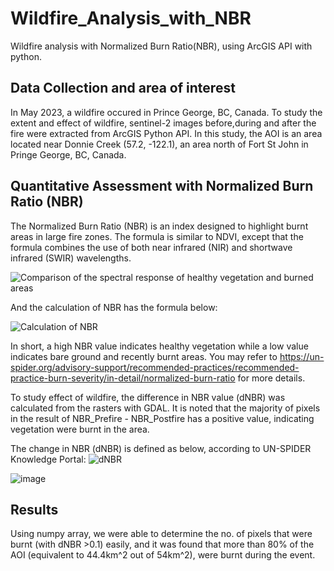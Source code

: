 # Wildfire_Analysis_with_NBR
Wildfire analysis with Normalized Burn Ratio(NBR), using ArcGIS API with python.

## Data Collection and area of interest
In May 2023, a wildfire occured in Prince George, BC, Canada. To study the extent and effect of wildfire, sentinel-2 images before,during and after the fire were extracted from ArcGIS Python API. In this study, the AOI is an area located near Donnie Creek (57.2, -122.1), an area north of Fort St John in Pringe George, BC, Canada.

## Quantitative Assessment with Normalized Burn Ratio (NBR)
The Normalized Burn Ratio (NBR) is an index designed to highlight burnt areas in large fire zones. The formula is similar to NDVI, except that the formula combines the use of both near infrared (NIR) and shortwave infrared (SWIR) wavelengths.

![Comparison of the spectral response of healthy vegetation and burned areas](https://un-spider.org/sites/default/files/Spectral_responses.jpg)

And the calculation of NBR has the formula below:

![Calculation of NBR](https://un-spider.org/sites/default/files/NBR_formula.jpg)

In short, a high NBR value indicates healthy vegetation while a low value indicates bare ground and recently burnt areas. You may refer to https://un-spider.org/advisory-support/recommended-practices/recommended-practice-burn-severity/in-detail/normalized-burn-ratio for more details.

To study effect of wildfire, the difference in NBR value (dNBR) was calculated from the rasters with GDAL. It is noted that the majority of pixels in the result of NBR_Prefire - NBR_Postfire has a positive value, indicating vegetation were burnt in the area.

The change in NBR (dNBR) is defined as below, according to UN-SPIDER Knowledge Portal:
![dNBR](https://un-spider.org/sites/default/files/table+legend.PNG)

![image](https://github.com/justinchan114/wildfire_analysis_with_NBR/assets/98078893/b54ad0bd-da8f-4114-a6aa-e1e43c568444)

## Results
Using numpy array, we were able to determine the no. of pixels that were burnt (with dNBR >0.1) easily, and it was found that more than 80% of the AOI (equivalent to 44.4km^2 out of 54km^2), were burnt during the event.


